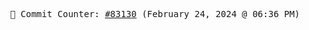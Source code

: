 <p align="center">
    <samp>
        📮 Commit Counter: <a href="https://github.com/Javascript-void0/Javascript-void0/commits/main">#83130</a> (February 24, 2024 @ 06:36 PM)
    </samp>
</p>